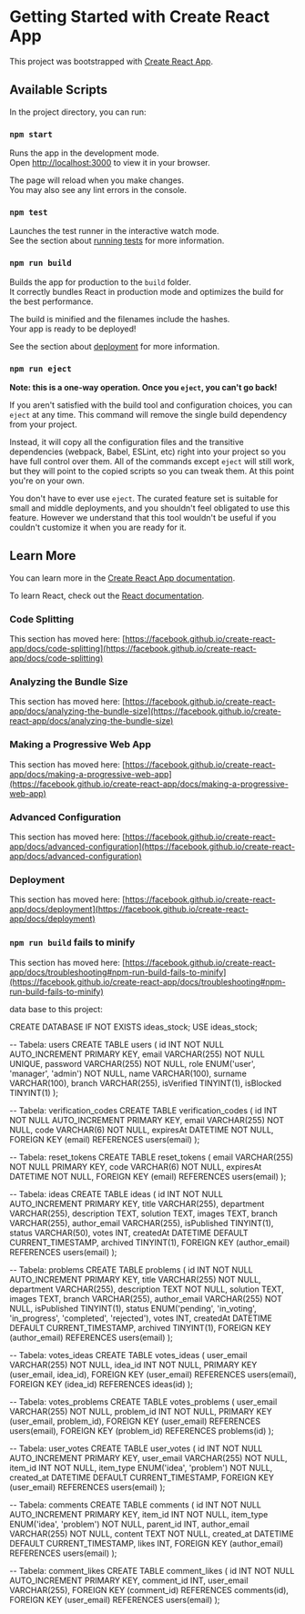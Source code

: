 # Getting Started with Create React App

This project was bootstrapped with [Create React App](https://github.com/facebook/create-react-app).

## Available Scripts

In the project directory, you can run:

### `npm start`

Runs the app in the development mode.\
Open [http://localhost:3000](http://localhost:3000) to view it in your browser.

The page will reload when you make changes.\
You may also see any lint errors in the console.

### `npm test`

Launches the test runner in the interactive watch mode.\
See the section about [running tests](https://facebook.github.io/create-react-app/docs/running-tests) for more information.

### `npm run build`

Builds the app for production to the `build` folder.\
It correctly bundles React in production mode and optimizes the build for the best performance.

The build is minified and the filenames include the hashes.\
Your app is ready to be deployed!

See the section about [deployment](https://facebook.github.io/create-react-app/docs/deployment) for more information.

### `npm run eject`

**Note: this is a one-way operation. Once you `eject`, you can't go back!**

If you aren't satisfied with the build tool and configuration choices, you can `eject` at any time. This command will remove the single build dependency from your project.

Instead, it will copy all the configuration files and the transitive dependencies (webpack, Babel, ESLint, etc) right into your project so you have full control over them. All of the commands except `eject` will still work, but they will point to the copied scripts so you can tweak them. At this point you're on your own.

You don't have to ever use `eject`. The curated feature set is suitable for small and middle deployments, and you shouldn't feel obligated to use this feature. However we understand that this tool wouldn't be useful if you couldn't customize it when you are ready for it.

## Learn More

You can learn more in the [Create React App documentation](https://facebook.github.io/create-react-app/docs/getting-started).

To learn React, check out the [React documentation](https://reactjs.org/).

### Code Splitting

This section has moved here: [https://facebook.github.io/create-react-app/docs/code-splitting](https://facebook.github.io/create-react-app/docs/code-splitting)

### Analyzing the Bundle Size

This section has moved here: [https://facebook.github.io/create-react-app/docs/analyzing-the-bundle-size](https://facebook.github.io/create-react-app/docs/analyzing-the-bundle-size)

### Making a Progressive Web App

This section has moved here: [https://facebook.github.io/create-react-app/docs/making-a-progressive-web-app](https://facebook.github.io/create-react-app/docs/making-a-progressive-web-app)

### Advanced Configuration

This section has moved here: [https://facebook.github.io/create-react-app/docs/advanced-configuration](https://facebook.github.io/create-react-app/docs/advanced-configuration)

### Deployment

This section has moved here: [https://facebook.github.io/create-react-app/docs/deployment](https://facebook.github.io/create-react-app/docs/deployment)

### `npm run build` fails to minify

This section has moved here: [https://facebook.github.io/create-react-app/docs/troubleshooting#npm-run-build-fails-to-minify](https://facebook.github.io/create-react-app/docs/troubleshooting#npm-run-build-fails-to-minify)


data base to this project:


CREATE DATABASE IF NOT EXISTS ideas_stock;
USE ideas_stock;

-- Tabela: users
CREATE TABLE users (
    id INT NOT NULL AUTO_INCREMENT PRIMARY KEY,
    email VARCHAR(255) NOT NULL UNIQUE,
    password VARCHAR(255) NOT NULL,
    role ENUM('user', 'manager', 'admin') NOT NULL,
    name VARCHAR(100),
    surname VARCHAR(100),
    branch VARCHAR(255),
    isVerified TINYINT(1),
    isBlocked TINYINT(1)
);

-- Tabela: verification_codes
CREATE TABLE verification_codes (
    id INT NOT NULL AUTO_INCREMENT PRIMARY KEY,
    email VARCHAR(255) NOT NULL,
    code VARCHAR(6) NOT NULL,
    expiresAt DATETIME NOT NULL,
    FOREIGN KEY (email) REFERENCES users(email)
);

-- Tabela: reset_tokens
CREATE TABLE reset_tokens (
    email VARCHAR(255) NOT NULL PRIMARY KEY,
    code VARCHAR(6) NOT NULL,
    expiresAt DATETIME NOT NULL,
    FOREIGN KEY (email) REFERENCES users(email)
);

-- Tabela: ideas
CREATE TABLE ideas (
    id INT NOT NULL AUTO_INCREMENT PRIMARY KEY,
    title VARCHAR(255),
    department VARCHAR(255),
    description TEXT,
    solution TEXT,
    images TEXT,
    branch VARCHAR(255),
    author_email VARCHAR(255),
    isPublished TINYINT(1),
    status VARCHAR(50),
    votes INT,
    createdAt DATETIME DEFAULT CURRENT_TIMESTAMP,
    archived TINYINT(1),
    FOREIGN KEY (author_email) REFERENCES users(email)
);

-- Tabela: problems
CREATE TABLE problems (
    id INT NOT NULL AUTO_INCREMENT PRIMARY KEY,
    title VARCHAR(255) NOT NULL,
    department VARCHAR(255),
    description TEXT NOT NULL,
    solution TEXT,
    images TEXT,
    branch VARCHAR(255),
    author_email VARCHAR(255) NOT NULL,
    isPublished TINYINT(1),
    status ENUM('pending', 'in_voting', 'in_progress', 'completed', 'rejected'),
    votes INT,
    createdAt DATETIME DEFAULT CURRENT_TIMESTAMP,
    archived TINYINT(1),
    FOREIGN KEY (author_email) REFERENCES users(email)
);

-- Tabela: votes_ideas
CREATE TABLE votes_ideas (
    user_email VARCHAR(255) NOT NULL,
    idea_id INT NOT NULL,
    PRIMARY KEY (user_email, idea_id),
    FOREIGN KEY (user_email) REFERENCES users(email),
    FOREIGN KEY (idea_id) REFERENCES ideas(id)
);

-- Tabela: votes_problems
CREATE TABLE votes_problems (
    user_email VARCHAR(255) NOT NULL,
    problem_id INT NOT NULL,
    PRIMARY KEY (user_email, problem_id),
    FOREIGN KEY (user_email) REFERENCES users(email),
    FOREIGN KEY (problem_id) REFERENCES problems(id)
);

-- Tabela: user_votes
CREATE TABLE user_votes (
    id INT NOT NULL AUTO_INCREMENT PRIMARY KEY,
    user_email VARCHAR(255) NOT NULL,
    item_id INT NOT NULL,
    item_type ENUM('idea', 'problem') NOT NULL,
    created_at DATETIME DEFAULT CURRENT_TIMESTAMP,
    FOREIGN KEY (user_email) REFERENCES users(email)
);

-- Tabela: comments
CREATE TABLE comments (
    id INT NOT NULL AUTO_INCREMENT PRIMARY KEY,
    item_id INT NOT NULL,
    item_type ENUM('idea', 'problem') NOT NULL,
    parent_id INT,
    author_email VARCHAR(255) NOT NULL,
    content TEXT NOT NULL,
    created_at DATETIME DEFAULT CURRENT_TIMESTAMP,
    likes INT,
    FOREIGN KEY (author_email) REFERENCES users(email)
);

-- Tabela: comment_likes
CREATE TABLE comment_likes (
    id INT NOT NULL AUTO_INCREMENT PRIMARY KEY,
    comment_id INT,
    user_email VARCHAR(255),
    FOREIGN KEY (comment_id) REFERENCES comments(id),
    FOREIGN KEY (user_email) REFERENCES users(email)
);
